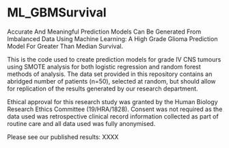 # ML_GBMSurvival
Accurate And Meaningful Prediction Models Can Be Generated From Imbalanced Data Using Machine Learning: A High Grade Glioma Prediction Model For Greater Than Median Survival.

This is the code used to create prediction models for grade IV CNS tumours using SMOTE analysis for both logistic regression and random forest methods of analysis. 
The data set provided in this repository contains an abridged number of patients (n=50), selected at random, but should allow for replication of the results generated by our research department.

Ethical approval for this research study was granted by the Human Biology Research Ethics Committee (19/HRA/1828). Consent was not required as the data used was retrospective clinical record information collected as part of routine care and all data used was fully anonymised.

Please see our published results: XXXX
